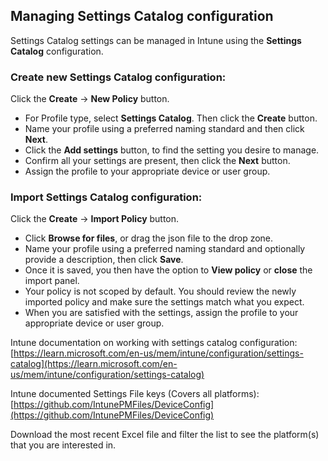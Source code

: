 ## Managing Settings Catalog configuration  

Settings Catalog settings can be managed in Intune using the **Settings Catalog** configuration.  

### Create new Settings Catalog configuration:  
Click the **Create** -> **New Policy** button.   

* For Profile type, select **Settings Catalog**. Then click the **Create** button.  
* Name your profile using a preferred naming standard and then click **Next**.  
* Click the **Add settings** button, to find the setting you desire to manage.  
* Confirm all your settings are present, then click the **Next** button.  
* Assign the profile to your appropriate device or user group.  
  
### Import Settings Catalog configuration:  
Click the **Create** -> **Import Policy** button.   

* Click **Browse for files**, or drag the json file to the drop zone.
* Name your profile using a preferred naming standard and optionally provide a description, then click **Save**.  
* Once it is saved, you then have the option to **View policy** or **close** the import panel.  
* Your policy is not scoped by default. You should review the newly imported policy and make sure the settings match what you expect.
* When you are satisfied with the settings, assign the profile to your appropriate device or user group.  

  
  
Intune documentation on working with settings catalog configuration:  
[https://learn.microsoft.com/en-us/mem/intune/configuration/settings-catalog](https://learn.microsoft.com/en-us/mem/intune/configuration/settings-catalog)  


Intune documented Settings File keys (Covers all platforms):  
[https://github.com/IntunePMFiles/DeviceConfig](https://github.com/IntunePMFiles/DeviceConfig)  

Download the most recent Excel file and filter the list to see the platform(s) that you are interested in.  